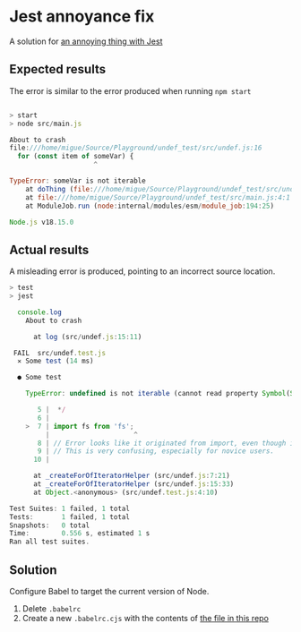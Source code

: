 # Jest annoyance fix

A solution for [an annoying thing with Jest](https://github.com/facebook/jest/issues/13993)

## Expected results

The error is similar to the error produced when running `npm start`

```js

> start
> node src/main.js

About to crash
file:///home/migue/Source/Playground/undef_test/src/undef.js:16
  for (const item of someVar) {
                     ^

TypeError: someVar is not iterable
    at doThing (file:///home/migue/Source/Playground/undef_test/src/undef.js:16:22)
    at file:///home/migue/Source/Playground/undef_test/src/main.js:4:1
    at ModuleJob.run (node:internal/modules/esm/module_job:194:25)

Node.js v18.15.0
```

## Actual results

A misleading error is produced, pointing to an incorrect source location.

```js
> test
> jest

  console.log
    About to crash

      at log (src/undef.js:15:11)

 FAIL  src/undef.test.js
  ✕ Some test (14 ms)

  ● Some test

    TypeError: undefined is not iterable (cannot read property Symbol(Symbol.iterator))

       5 |  */
       6 |
    >  7 | import fs from 'fs';
         |                     ^
       8 | // Error looks like it originated from import, even though it clearly didn't
       9 | // This is very confusing, especially for novice users.
      10 |

      at _createForOfIteratorHelper (src/undef.js:7:21)
      at _createForOfIteratorHelper (src/undef.js:15:33)
      at Object.<anonymous> (src/undef.test.js:4:10)

Test Suites: 1 failed, 1 total
Tests:       1 failed, 1 total
Snapshots:   0 total
Time:        0.556 s, estimated 1 s
Ran all test suites.
```

## Solution

Configure Babel to target the current version of Node.

1. Delete `.babelrc`
2. Create a new `.babelrc.cjs` with the contents of [the file in this repo](./.babelrc.cjs)
